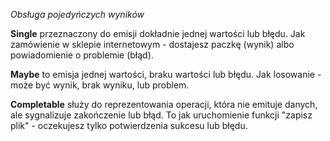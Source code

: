 *Obsługa pojedyńczych wyników*

**Single** przeznaczony do emisji dokładnie jednej wartości lub błędu. Jak zamówienie w sklepie internetowym - dostajesz paczkę (wynik) albo powiadomienie o problemie (błąd).

**Maybe** to emisja jednej wartości, braku wartości lub błędu. Jak losowanie - może być wynik, brak wyniku, lub problem.

**Completable** służy do reprezentowania operacji, która nie emituje danych, ale sygnalizuje zakończenie lub błąd. To jak uruchomienie funkcji "zapisz plik" - oczekujesz tylko potwierdzenia sukcesu lub błędu.